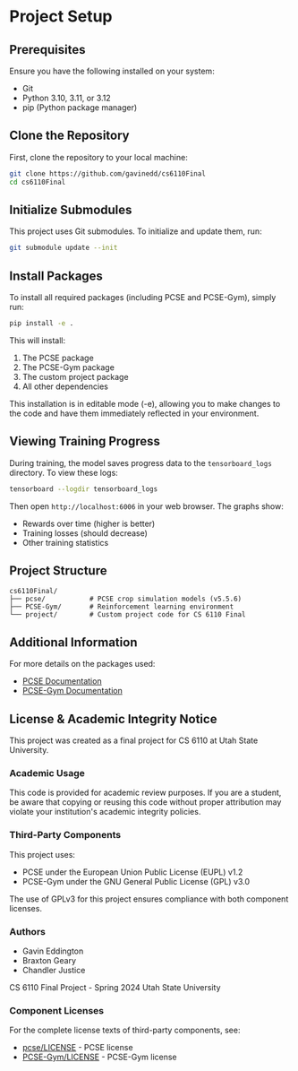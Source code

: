 # Project Setup

## Prerequisites

Ensure you have the following installed on your system:
- Git
- Python 3.10, 3.11, or 3.12
- pip (Python package manager)

## Clone the Repository

First, clone the repository to your local machine:

```bash
git clone https://github.com/gavinedd/cs6110Final
cd cs6110Final
```

## Initialize Submodules

This project uses Git submodules. To initialize and update them, run:

```bash
git submodule update --init
```

## Install Packages

To install all required packages (including PCSE and PCSE-Gym), simply run:

```bash
pip install -e .
```

This will install:
1. The PCSE package
2. The PCSE-Gym package
3. The custom project package
4. All other dependencies

This installation is in editable mode (-e), allowing you to make changes to the code and have them immediately reflected in your environment.

## Viewing Training Progress

During training, the model saves progress data to the `tensorboard_logs` directory. To view these logs:

```bash
tensorboard --logdir tensorboard_logs
```

Then open `http://localhost:6006` in your web browser. The graphs show:
- Rewards over time (higher is better)
- Training losses (should decrease)
- Other training statistics

## Project Structure

```
cs6110Final/
├── pcse/           # PCSE crop simulation models (v5.5.6)
├── PCSE-Gym/       # Reinforcement learning environment
└── project/        # Custom project code for CS 6110 Final
```

## Additional Information

For more details on the packages used:

- [PCSE Documentation](https://pcse.readthedocs.io/en/stable/)
- [PCSE-Gym Documentation](https://cropgym.ai/)

## License & Academic Integrity Notice

This project was created as a final project for CS 6110 at Utah State University.

### Academic Usage
This code is provided for academic review purposes. If you are a student, be aware that copying or reusing this code without proper attribution may violate your institution's academic integrity policies.

### Third-Party Components
This project uses:
- PCSE under the European Union Public License (EUPL) v1.2
- PCSE-Gym under the GNU General Public License (GPL) v3.0

The use of GPLv3 for this project ensures compliance with both component licenses.

### Authors
- Gavin Eddington
- Braxton Geary
- Chandler Justice

CS 6110 Final Project - Spring 2024
Utah State University

### Component Licenses
For the complete license texts of third-party components, see:
- [pcse/LICENSE](pcse/LICENSE) - PCSE license
- [PCSE-Gym/LICENSE](PCSE-Gym/LICENSE) - PCSE-Gym license




